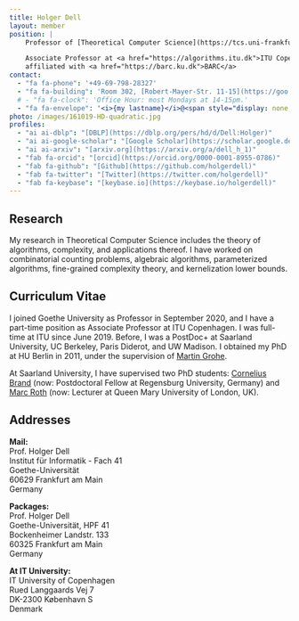 ```yaml
---
title: Holger Dell
layout: member
position: |
    Professor of [Theoretical Computer Science](https://tcs.uni-frankfurt.de) at [Goethe-Universität Frankfurt](https://www.uni-frankfurt.de)

    Associate Professor at <a href="https://algorithms.itu.dk">ITU Copenhagen</a>,
    affiliated with <a href="https://barc.ku.dk">BARC</a>
contact:
  - "fa fa-phone": '+49-69-798-28327'
  - "fa fa-building": 'Room 302, [Robert-Mayer-Str. 11-15](https://goo.gl/maps/h7xTTc3xG7GRQ9wn7)'
  # - "fa fa-clock": 'Office Hour: most Mondays at 14-15pm.'
  - "fa fa-envelope": '<i>{my lastname}</i>@<span style="display: none;">ignoreme-</span><span>em.uni-frankfurt.de</span>'
photo: /images/161019-HD-quadratic.jpg
profiles:
  - "ai ai-dblp": "[DBLP](https://dblp.org/pers/hd/d/Dell:Holger)"
  - "ai ai-google-scholar": "[Google Scholar](https://scholar.google.de/citations?user=zcZSZ4MAAAAJ)"
  - "ai ai-arxiv": "[arxiv.org](https://arxiv.org/a/dell_h_1)"
  - "fab fa-orcid": "[orcid](https://orcid.org/0000-0001-8955-0786)"
  - "fab fa-github": "[Github](https://github.com/holgerdell)"
  - "fab fa-twitter": "[Twitter](https://twitter.com/holgerdell)"
  - "fab fa-keybase": "[keybase.io](https://keybase.io/holgerdell)"
---
```


## <i class="fas fa-flask"></i> Research

My research in Theoretical Computer Science includes the theory of algorithms, complexity, and applications thereof. I have worked on combinatorial counting problems, algebraic algorithms, parameterized algorithms, fine-grained complexity theory, and kernelization lower bounds.

## <i class="fas fa-heartbeat"></i> Curriculum Vitae

I joined Goethe University as Professor in September 2020, and I have a part-time position as Associate Professor at ITU Copenhagen.
I was full-time at ITU since June 2019.
Before, I was a PostDoc+ at Saarland University, UC Berkeley, Paris Diderot, and UW Madison.
I obtained my PhD at HU Berlin in 2011, under the supervision of [Martin Grohe](https://www.lics.rwth-aachen.de/cms/LICS/Der-Lehrstuhl/Team/Dozierende/~ocwf/Martin-Grohe/).

At Saarland University, I have supervised two PhD students:
[Cornelius Brand](https://sites.google.com/view/corneliusbrand/) (now: Postdoctoral Fellow at Regensburg University, Germany)
and
[Marc Roth](https://www.roth-marc.com/) (now: Lecturer at Queen Mary University of London, UK).

## <i class="fas fa-search"></i> Addresses

**Mail:**\
Prof. Holger Dell\
Institut für Informatik - Fach 41\
Goethe-Universität\
60629 Frankfurt am Main\
Germany

**Packages:**\
Prof. Holger Dell\
Goethe-Universität, HPF 41\
Bockenheimer Landstr. 133\
60325 Frankfurt am Main\
Germany

**At IT University:**\
IT University of Copenhagen\
Rued Langgaards Vej 7\
DK-2300 København S\
Denmark
